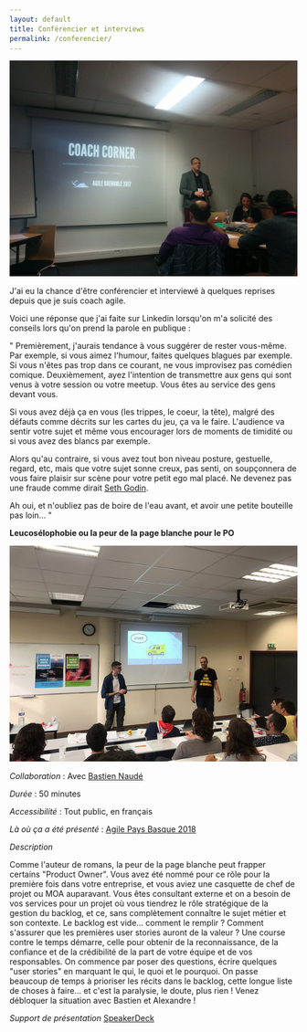 ```yaml
---
layout: default
title: Conférencier et interviews
permalink: /conferencier/
---
```


<img src="/images/alexandre-thibault-conferencier.jpeg" class="img-floating-left-mid-size"/>

J'ai eu la chance d'être conférencier et interviewé à quelques reprises depuis que je suis coach agile.  

Voici une réponse que j'ai faite sur Linkedin lorsqu'on m'a solicité des conseils lors qu'on prend la parole en publique : 

"
Premièrement, j'aurais tendance à vous suggérer de rester vous-même. Par exemple, si vous aimez l'humour, faites quelques blagues par exemple. Si vous n'êtes pas trop dans ce courant, ne vous improvisez pas comédien comique.
Deuxièmement, ayez l'intention de transmettre aux gens qui sont venus à votre session ou votre meetup. Vous êtes au service des gens devant vous.  

Si vous avez déjà ça en vous (les trippes, le coeur, la tête), malgré des défauts comme décrits sur les cartes du jeu, ça va le faire. L'audience va sentir votre sujet et même vous encourager lors de moments de timidité ou si vous avez des blancs par exemple. 

Alors qu'au contraire, si vous avez tout bon niveau posture, gestuelle, regard, etc, mais que votre sujet sonne creux, pas senti, on soupçonnera de vous faire plaisir sur scène pour votre petit ego mal placé. Ne devenez pas une fraude comme dirait <a href="https://seths.blog" target="_sethblog">Seth Godin</a>.

Ah oui, et n'oubliez pas de boire de l'eau avant, et avoir une petite bouteille pas loin...
"

<div class="fill"></div>

**Leucosélophobie ou la peur de la page blanche pour le PO**

<img src="/images/agile-pays-basque-leuco.jpg" class="img-floating-left-mid-size"/>

<div class="fill"></div>

*Collaboration* : Avec <a href="https://www.linkedin.com/in/bnaude/" target="_bastiennaude">Bastien Naudé</a>

*Durée* : 50 minutes

*Accessibilité* : Tout public, en français

*Là où ça a été présenté* : <a href="https://agile-paysbasque.fr/schedule/#session-10152" target="_apb2018">Agile Pays Basque 2018</a>

*Description*

Comme l'auteur de romans, la peur de la page blanche peut frapper certains "Product Owner". Vous avez été nommé pour ce rôle pour la première fois dans votre entreprise, et vous aviez une casquette de chef de projet ou MOA auparavant. Vous êtes consultant externe et on a besoin de vos services pour un projet où vous tiendrez le rôle stratégique de la gestion du backlog, et ce, sans complètement connaître le sujet métier et son contexte. Le backlog est vide... comment le remplir ? Comment s'assurer que les premières user stories auront de la valeur ? Une course contre le temps démarre, celle pour obtenir de la reconnaissance, de la confiance et de la crédibilité de la part de votre équipe et de vos responsables. On commence par poser des questions, écrire quelques "user stories" en marquant le qui, le quoi et le pourquoi. On passe beaucoup de temps à prioriser les récits dans le backlog, cette longue liste de choses à faire... et c'est la paralysie, le doute, plus rien ! Venez débloquer la situation avec Bastien et Alexandre !

*Support de présentation*
<a href="https://speakerdeck.com/alexthib/leucoselophobie-ou-la-peur-de-la-page-blanche-pour-le-product-owner" target="_speakerdeckleucoselophobie">SpeakerDeck</a>






